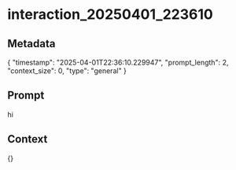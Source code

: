 # interaction_20250401_223610

## Metadata
{
  "timestamp": "2025-04-01T22:36:10.229947",
  "prompt_length": 2,
  "context_size": 0,
  "type": "general"
}

## Prompt
hi

## Context
{}
